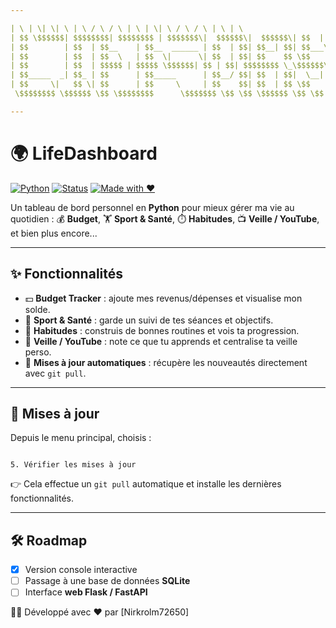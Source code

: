 ```yaml
---

| \ | \| \| \ | \ / \ / \ | \ | \| \ / \ / \ | \ | \
| $$ \$$$$$$| $$$$$$$$| $$$$$$$$ | $$$$$$$\|  $$$$$$\|  $$$$$$\| $$  | $$| $$$$$$$\| $$$$$$\|  $$$$$$\| $$$$$$$\| $$$$$$$\
| $$        | $$  | $$__    | $$__  ______ | $$  | $$| $$__| $$| $$___\$$| $$__| $$| $$__/ $$| $$  | $$| $$__| $$| $$__| $$| $$  | $$
| $$        | $$  | $$  \   | $$  \|      \| $$  | $$| $$    $$ \$$    \ | $$    $$| $$    $$| $$  | $$| $$    $$| $$    $$| $$  | $$
| $$        | $$  | $$$$$ | $$$$$ \$$$$$$| $$ | $$| $$$$$$$$ \_\$$$$$$\| $$$$$$$$| $$$$$$$\| $$ | $$| $$$$$$$$| $$$$$$$\| $$ | $$
| $$_____  _| $$_ | $$      | $$_____      | $$__/ $$| $$  | $$|  \__| $$| $$  | $$| $$__/ $$| $$__/ $$| $$  | $$| $$  | $$| $$__/ $$
| $$     \|   $$ \| $$      | $$     \     | $$    $$| $$  | $$ \$$    $$| $$  | $$| $$    $$ \$$    $$| $$  | $$| $$  | $$| $$    $$
 \$$$$$$$$ \$$$$$$ \$$ \$$$$$$$$      \$$$$$$$ \$$ \$$ \$$$$$$ \$$ \$$ \$$$$$$$ \$$$$$$ \$$ \$$ \$$ \$$ \$$$$$$$

---
```


# 🌍 LifeDashboard

[![Python](https://img.shields.io/badge/python-3.10+-blue.svg)](https://www.python.org/)
[![Status](https://img.shields.io/badge/status-active-success.svg)]()
[![Made with ❤️](https://img.shields.io/badge/made%20with-❤️-red)]()

Un tableau de bord personnel en **Python** pour mieux gérer ma vie au quotidien :
💰 **Budget**, 🏋️ **Sport & Santé**, ⏱️ **Habitudes**, 📺 **Veille / YouTube**, et bien plus encore...

---

## ✨ Fonctionnalités

- 💵 **Budget Tracker** : ajoute mes revenus/dépenses et visualise mon solde.
- 🏃 **Sport & Santé** : garde un suivi de tes séances et objectifs.
- 📆 **Habitudes** : construis de bonnes routines et vois ta progression.
- 🔎 **Veille / YouTube** : note ce que tu apprends et centralise ta veille perso.
- 🔄 **Mises à jour automatiques** : récupère les nouveautés directement avec `git pull`.

---

## 🔄 Mises à jour

Depuis le menu principal, choisis :

```

5. Vérifier les mises à jour

```

👉 Cela effectue un `git pull` automatique et installe les dernières fonctionnalités.

---

## 🛠️ Roadmap

- [x] Version console interactive
- [ ] Passage à une base de données **SQLite**
- [ ] Interface **web Flask / FastAPI**

👨‍💻 Développé avec ❤️ par \[Nirkrolm72650]

```

```
